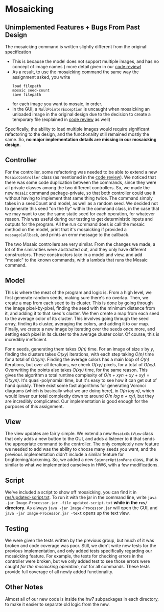 # Mosaicking

## Unimplemented Features + Bugs From Past Design

The mosaicking command is written slightly different from the original specification

- This is because the model does not support multiple images, and has no concept of image names (
  more detail given in our [code review](CodeReview.md))
- As a result, to use the mosaicking command the same way the assignment asked, you write
  ```
  load filepath
  mosaic seed-count
  save filepath
  ```
  for each image you want to mosaic, in order.
- In the GUI, a `NullPointerException` is uncaught when mosaicking an unloaded image in the original
  design due to the decision to create a temporary file (explained in [code review](CodeReview.md)
  as well)

Specifically, the ability to load multiple images would require significant refactoring to the
design, and the functionality still remained mostly the same. So, **no major implementation details
are missing in our mosaicking design**.

## Controller

For the controller, some refactoring was needed to be able to extend a new `MosaicController`
class (as mentioned in the [code review](CodeReview.md)). We noticed that there was some code
duplication between the commands, since they were all private classes among the two different
controllers. So, we made the new `Mosaic` command package-private, so that both controller could use
it without having to implement that same thing twice. The command simply takes in a seedCount and
model, as well as a random seed. We decided not to generate this seed "on the fly" within the
command class, in the case that we may want to use the same static seed for each operation, for
whatever reason. This was useful during our testing to get deterministic inputs and outputs for the
program. All the run command does is call the mosaic method on the model, print that it's mosaicking
if provided a `messageCallback`, and prints an error message to the callback.

The two Mosaic controllers are very similar. From the changes we made, a lot of the similarities
were abstracted out, and they only have different constructors. These constructors take in a model
and view, and add "mosaic" to the known commands, with a lambda that runs the Mosaic command.

## Model

This is where the meat of the program and logic is. From a high level, we first generate random
seeds, making sure there's no overlap. Then, we create a map from each seed to its cluster. This is
done by going through the image pixel-by-pixel, finding the seed with the minimum distance from it,
and adding it to that seed's cluster. We then create a map from each seed to the average color of
its cluster. This involves going through the seed array, finding its cluster, averaging the colors,
and adding it to our map. Finally, we create a new image by iterating over the seeds once more, and
setting each pixel in its cluster to the average cluster color. Of course, this is incredibly
inefficient.

For *n* seeds, generating them takes *O(n)* time. For an image of size *x* by *y*, finding the
clusters takes *O(xy)* iterations, with each step taking *O(n)* time for a total of *O(xyn)*.
Finding the average colors has a main loop of *O(n)*
iterations, but over all iterations, we check *O(xy)* pixels, for a total of *O(xy)*. Overwriting
the points also takes *O(xy)* time, for the same reason. This gives the algorithm a total runtime
complexity of *O(n + xyn + xy + xy) = O(xyn)*. It's quasi-polynomial time, but it's easy to see how
it can get out of hand quickly. There exist some fast algorithms for generating Voronoi diagrams
(which is basically what we are doing here), in *O(n log n)*, which would lower our total complexity
down to around *O(n log n + xy)*, but they are incredibly complicated. Our implementation is good
enough for the purposes of this assignment.

## View

The view updates are fairly simple. We extend a new `MosaicGuiView` class that only adds a new
button to the GUI, and adds a listener to it that sends the appropriate command to the controller.
The only completely new feature we needed to add was the ability to choose many seeds you want, and
the previous implementation didn't include a similar feature for brightening/darkening. So, we added
a new `SpinnerOptionPane` class, that is similar to what we implemented ourselves in HW6, with a few
modifications.

## Script

We've included a script to show off mosaicking, you can find it
in [res/updated-script.txt](res/updated-script.txt). To run it with the jar in the command line,
write `java -jar Image-Processor.jar -file updated-script.txt` **while in the `res/` directory**. As
always `java -jar Image-Processor.jar` will open the GUI, and `java -jar Image-Processor.jar -text`
opens up the text view.

## Testing

We were given the tests written by the previous group, but much of it was broken and code coverage
was poor. Still, we didn't write new tests for the previous implementation, and only added tests
specifically regarding our mosaicking feature. For example, the tests for checking errors in the
controller were broken, but we only added test to see those errors were caught *for the mosaicking
operation*, not for all commands. These tests provide full coverage of all newly added
functionality.

## Other Notes

Almost all of our new code is inside the hw7 subpackages in each directory, to make it easier to
separate old logic from the new.

